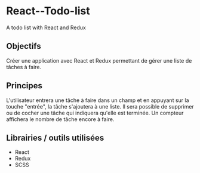 # React--Todo-list
A todo list with React and Redux

## Objectifs
Créer une application avec React et Redux permettant de gérer une liste de tâches à faire.

## Principes
L'utilisateur entrera une tâche à faire dans un champ et en appuyant sur la touche "entrée", la tâche s'ajoutera à une liste.
Il sera possible de supprimer ou de cocher une tâche qui indiquera qu'elle est terminée.
Un compteur affichera le nombre de tâche encore à faire.


## Librairies / outils utilisées
 - React
 - Redux
 - SCSS
